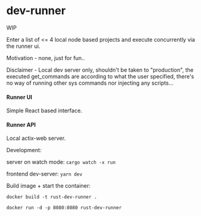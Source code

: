 # dev-runner 

WIP

Enter a list of <= 4 local node based projects and execute concurrently via the runner ui.

Motivation - none, just for fun.. 

Disclaimer - Local dev server only, shouldn't be taken to "production", the executed get_commands
are according to what the user specified, there's no way of running other sys commands nor injecting any scripts...

#### Runner UI 
Simple React based interface. 

#### Runner API
Local actix-web server.


Development: 

server on watch mode: ``cargo watch -x run``

frontend dev-server: ``yarn dev``

Build image + start the container: 
```shell
docker build -t rust-dev-runner .

docker run -d -p 8080:8080 rust-dev-runner
```
